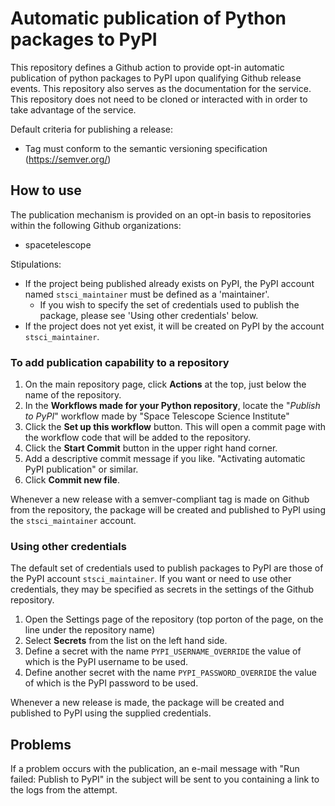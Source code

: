 # Automatic publication of Python packages to PyPI

This repository defines a Github action to provide opt-in automatic publication of python packages to PyPI upon qualifying Github release events.
This repository also serves as the documentation for the service. This repository does not need to be cloned or interacted with in order to take advantage of the service.

Default criteria for publishing a release:
   * Tag must conform to the semantic versioning specification (https://semver.org/)

## How to use

The publication mechanism is provided on an opt-in basis to repositories within the following Github organizations:
   * spacetelescope

Stipulations:
   * If the project being published already exists on PyPI, the PyPI account named `stsci_maintainer` must be defined as a 'maintainer'.
      * If you wish to specify the set of credentials used to publish the package, please see 'Using other credentials' below.
   * If the project does not yet exist, it will be created on PyPI by the account `stsci_maintainer`.

### To add publication capability to a repository

   1) On the main repository page, click **Actions** at the top, just below the name of the repository.
   2) In the **Workflows made for your Python repository**, locate the "*Publish to PyPI*" workflow made by "Space Telescope Science Institute"
   3) Click the **Set up this workflow** button. This will open a commit page with the workflow code that will be added to the repository.
   4) Click the **Start Commit** button in the upper right hand corner.
   5) Add a descriptive commit message if you like. "Activating automatic PyPI publication" or similar.
   6) Click **Commit new file**.
   
Whenever a new release with a semver-compliant tag is made on Github from the repository, the package will be created and published to PyPI using the `stsci_maintainer` account.

### Using other credentials

The default set of credentials used to publish packages to PyPI are those of the PyPI account `stsci_maintainer`. If you want or need to use other credentials, they may be specified as secrets in the settings of the Github repository.

   1) Open the Settings page of the repository (top porton of the page, on the line under the repository name)
   2) Select **Secrets** from the list on the left hand side.
   3) Define a secret with the name `PYPI_USERNAME_OVERRIDE` the value of which is the PyPI username to be used.
   4) Define another secret with the name `PYPI_PASSWORD_OVERRIDE` the value of which is the PyPI password to be used.
   
Whenever a new release is made, the package will be created and published to PyPI using the supplied credentials.

## Problems

If a problem occurs with the publication, an e-mail message with "Run failed: Publish to PyPI" in the subject will be sent to you containing a link to the logs from the attempt.
